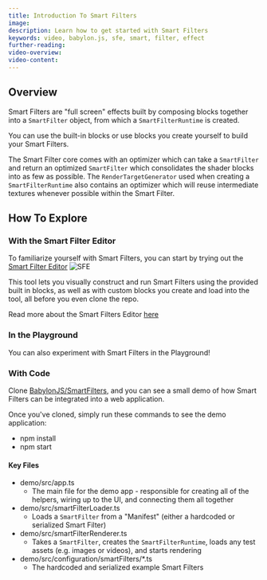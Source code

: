 ```yaml
---
title: Introduction To Smart Filters
image:
description: Learn how to get started with Smart Filters
keywords: video, babylon.js, sfe, smart, filter, effect
further-reading:
video-overview:
video-content:
---
```


## Overview

Smart Filters are "full screen" effects built by composing blocks together into a `SmartFilter` object, from which a `SmartFilterRuntime` is created.

You can use the built-in blocks or use blocks you create yourself to build your Smart Filters.

The Smart Filter core comes with an optimizer which can take a `SmartFilter` and return an optimized `SmartFilter` which consolidates the shader blocks into as few as possible. The `RenderTargetGenerator` used when creating a `SmartFilterRuntime` also contains an optimizer which will reuse intermediate textures whenever possible within the Smart Filter.

## How To Explore

### With the Smart Filter Editor

To familiarize yourself with Smart Filters, you can start by trying out the [Smart Filter Editor](https://sfe.babylonjs.com)
![SFE](/img/how_to/smart-filters/sfe-default.png)

This tool lets you visually construct and run Smart Filters using the provided built in blocks, as well as with custom blocks you create and load into the tool, all before you even clone the repo.

Read more about the Smart Filters Editor [here](../../../../toolsAndResources/sfe/)

### In the Playground

You can also experiment with Smart Filters in the Playground!

<Playground id="#MU96WB#30" title="Smart Filter Camera" description="Demonstrates how a Smart Filter can be used to apply an effect to the camera in a scene." />

### With Code

Clone [BabylonJS/SmartFilters](https://github.com/BabylonJS/SmartFilters), and you can see a small demo of how Smart Filters can be integrated into a web application.

Once you've cloned, simply run these commands to see the demo application:

- npm install
- npm start

#### Key Files

- demo/src/app.ts
  - The main file for the demo app - responsible for creating all of the helpers, wiring up to the UI, and connecting them all together
- demo/src/smartFilterLoader.ts
  - Loads a `SmartFilter` from a "Manifest" (either a hardcoded or serialized Smart Filter)
- demo/src/smartFilterRenderer.ts
  - Takes a `SmartFilter`, creates the `SmartFilterRuntime`, loads any test assets (e.g. images or videos), and starts rendering
- demo/src/configuration/smartFilters/\*.ts
  - The hardcoded and serialized example Smart Filters
